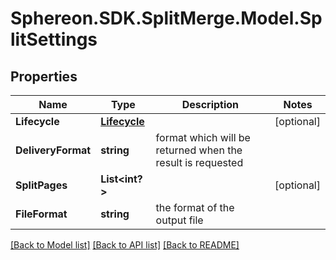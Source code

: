 # Sphereon.SDK.SplitMerge.Model.SplitSettings
## Properties

Name | Type | Description | Notes
------------ | ------------- | ------------- | -------------
**Lifecycle** | [**Lifecycle**](Lifecycle.md) |  | [optional] 
**DeliveryFormat** | **string** | format which will be returned when the result is requested | 
**SplitPages** | **List&lt;int?&gt;** |  | [optional] 
**FileFormat** | **string** | the format of the output file | 

[[Back to Model list]](../README.md#documentation-for-models) [[Back to API list]](../README.md#documentation-for-api-endpoints) [[Back to README]](../README.md)

